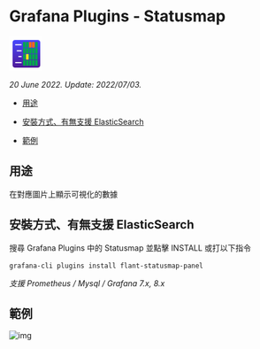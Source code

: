 # Grafana Plugins - Statusmap

![img](Statusmap_icon.png)

*20 June 2022. Update: 2022/07/03.*

* [用途](#use)

* [安裝方式、有無支援 ElasticSearch](#install)

* [範例](#example)

<h2 id="use">用途</h2>

在對應圖片上顯示可視化的數據

<h2 id="install">安裝方式、有無支援 ElasticSearch</h2>

搜尋 Grafana Plugins 中的 Statusmap 並點擊 INSTALL 或打以下指令

    grafana-cli plugins install flant-statusmap-panel

*支援 Prometheus / Mysql / Grafana 7.x, 8.x*

<h2 id="example">範例</h2>

![img](AJAX.png)

